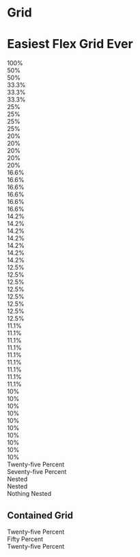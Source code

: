 # Grid

<h1>Easiest Flex Grid Ever</h1>
<div class="row">
  <div class="column">
    100%
  </div>
</div>

<div class="row">
  <div class="column">
    50%
  </div>
  <div class="column">
    50%
  </div>
</div>

<div class="row">
  <div class="column">
    33.3%
  </div>
  <div class="column">
    33.3%
  </div>
  <div class="column">
    33.3%
  </div>
</div>

<div class="row">
  <div class="column">
    25%
  </div>
  <div class="column">
    25%
  </div>
  <div class="column">
    25%
  </div>
  <div class="column">
    25%
  </div>
</div>

<div class="row">
  <div class="column">
    20%
  </div>
  <div class="column">
    20%
  </div>
  <div class="column">
    20%
  </div>
  <div class="column">
    20%
  </div>
  <div class="column">
    20%
  </div>
</div>

<div class="row">
  <div class="column">
    16.6%
  </div>
  <div class="column">
    16.6%
  </div>
  <div class="column">
    16.6%
  </div>
  <div class="column">
    16.6%
  </div>
  <div class="column">
    16.6%
  </div>
  <div class="column">
    16.6%
  </div>
</div>

<div class="row">
  <div class="column">
    14.2%
  </div>
  <div class="column">
    14.2%
  </div>
  <div class="column">
    14.2%
  </div>
  <div class="column">
    14.2%
  </div>
  <div class="column">
    14.2%
  </div>
  <div class="column">
    14.2%
  </div>
  <div class="column">
    14.2%
  </div>
</div>

<div class="row">
  <div class="column">
    12.5%
  </div>
  <div class="column">
    12.5%
  </div>
  <div class="column">
    12.5%
  </div>
  <div class="column">
    12.5%
  </div>
  <div class="column">
    12.5%
  </div>
  <div class="column">
    12.5%
  </div>
  <div class="column">
    12.5%
  </div>
  <div class="column">
    12.5%
  </div>
</div>

<div class="row">
  <div class="column">
    11.1%
  </div>
  <div class="column">
    11.1%
  </div>
  <div class="column">
    11.1%
  </div>
  <div class="column">
    11.1%
  </div>
  <div class="column">
    11.1%
  </div>
  <div class="column">
    11.1%
  </div>
  <div class="column">
    11.1%
  </div>
  <div class="column">
    11.1%
  </div>
  <div class="column">
    11.1%
  </div>
</div>

<div class="row">
  <div class="column">
    10%
  </div>
  <div class="column">
    10%
  </div>
  <div class="column">
    10%
  </div>
  <div class="column">
    10%
  </div>
  <div class="column">
    10%
  </div>
  <div class="column">
    10%
  </div>
  <div class="column">
    10%
  </div>
  <div class="column">
    10%
  </div>
  <div class="column">
    10%
  </div>
  <div class="column">
    10%
  </div>
</div>

<div class="row">
  <div class="column _25">
    Twenty-five Percent
  </div>
  <div class="column _75">
    Seventy-five Percent
  </div>
</div>

<div class="row">
  <div class="column">
    <div class="row">
      <div class="column">
        Nested
      </div>
      <div class="column">
        Nested
      </div>
    </div>
  </div>
  <div class="column">
    Nothing Nested
  </div>
</div>

<h2>Contained Grid</h2>

<main>
  <div class="row">
    <div class="column _25">
      Twenty-five Percent
    </div>
    <div class="column _5">
      Fifty Percent
    </div>
    <div class="column _25">
      Twenty-five Percent
    </div>
  </div>
</main>



